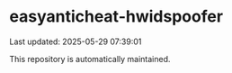 # easyanticheat-hwidspoofer

Last updated: 2025-05-29 07:39:01

This repository is automatically maintained.
